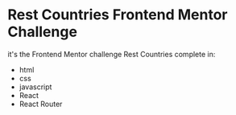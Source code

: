 # Rest Countries Frontend Mentor Challenge

it's the Frontend Mentor challenge Rest Countries complete in:

- html
- css
- javascript
- React
- React Router
